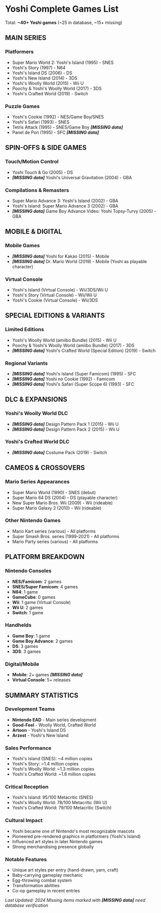 # Yoshi Complete Games List

Total: **~40+ Yoshi games** (~25 in database, ~15+ missing)

## MAIN SERIES

### Platformers
- Super Mario World 2: Yoshi's Island (1995) - SNES
- Yoshi's Story (1997) - N64
- Yoshi's Island DS (2006) - DS
- Yoshi's New Island (2014) - 3DS
- Yoshi's Woolly World (2015) - Wii U
- Poochy & Yoshi's Woolly World (2017) - 3DS
- Yoshi's Crafted World (2019) - Switch

### Puzzle Games
- Yoshi's Cookie (1992) - NES/Game Boy/SNES
- Yoshi's Safari (1993) - SNES
- Tetris Attack (1995) - SNES/Game Boy ***[MISSING data]***
- Panel de Pon (1995) - SFC ***[MISSING data]***

## SPIN-OFFS & SIDE GAMES

### Touch/Motion Control
- Yoshi Touch & Go (2005) - DS
- ***[MISSING data]*** Yoshi's Universal Gravitation (2004) - GBA

### Compilations & Remasters
- Super Mario Advance 3: Yoshi's Island (2002) - GBA
- Yoshi's Island: Super Mario Advance 3 (2002) - GBA
- ***[MISSING data]*** Game Boy Advance Video: Yoshi Topsy-Turvy (2005) - GBA

## MOBILE & DIGITAL

### Mobile Games
- ***[MISSING data]*** Yoshi for Kakao (2015) - Mobile
- ***[MISSING data]*** Dr. Mario World (2019) - Mobile (Yoshi as playable character)

### Virtual Console
- Yoshi's Island (Virtual Console) - Wii/3DS/Wii U
- Yoshi's Story (Virtual Console) - Wii/Wii U
- Yoshi's Cookie (Virtual Console) - Wii/3DS

## SPECIAL EDITIONS & VARIANTS

### Limited Editions
- Yoshi's Woolly World (amiibo Bundle) (2015) - Wii U
- Poochy & Yoshi's Woolly World (amiibo Bundle) (2017) - 3DS
- ***[MISSING data]*** Yoshi's Crafted World (Special Edition) (2019) - Switch

### Regional Variants
- ***[MISSING data]*** Yoshi's Island (Super Famicom) (1995) - SFC
- ***[MISSING data]*** Yoshi no Cookie (1992) - Famicom
- ***[MISSING data]*** Yoshi's Safari (Super Scope 6) (1993) - SFC

## DLC & EXPANSIONS

### Yoshi's Woolly World DLC
- ***[MISSING data]*** Design Pattern Pack 1 (2015) - Wii U
- ***[MISSING data]*** Design Pattern Pack 2 (2015) - Wii U

### Yoshi's Crafted World DLC
- ***[MISSING data]*** Costume Pack (2019) - Switch

## CAMEOS & CROSSOVERS

### Mario Series Appearances
- Super Mario World (1990) - SNES (debut)
- Super Mario 64 DS (2004) - DS (playable character)
- New Super Mario Bros. Wii (2009) - Wii (rideable)
- Super Mario Galaxy 2 (2010) - Wii (rideable)

### Other Nintendo Games
- Mario Kart series (various) - All platforms
- Super Smash Bros. series (1999-2021) - All platforms
- Mario Party series (various) - All platforms

## PLATFORM BREAKDOWN

### Nintendo Consoles
- **NES/Famicom**: 2 games
- **SNES/Super Famicom**: 4 games
- **N64**: 1 game
- **GameCube**: 0 games
- **Wii**: 1 game (Virtual Console)
- **Wii U**: 2 games
- **Switch**: 1 game

### Handhelds
- **Game Boy**: 1 game
- **Game Boy Advance**: 2 games
- **DS**: 3 games
- **3DS**: 3 games

### Digital/Mobile
- **Mobile**: 2+ games ***[MISSING data]***
- **Virtual Console**: 5+ releases

## SUMMARY STATISTICS

### Development Teams
- **Nintendo EAD** - Main series development
- **Good-Feel** - Woolly World, Crafted World
- **Artoon** - Yoshi's Island DS
- **Arzest** - Yoshi's New Island

### Sales Performance
- Yoshi's Island (SNES): ~4 million copies
- Yoshi's Story: ~1.4 million copies
- Yoshi's Woolly World: ~1.3 million copies
- Yoshi's Crafted World: ~1.6 million copies

### Critical Reception
- Yoshi's Island: 95/100 Metacritic (SNES)
- Yoshi's Woolly World: 78/100 Metacritic (Wii U)
- Yoshi's Crafted World: 79/100 Metacritic (Switch)

### Cultural Impact
- Yoshi became one of Nintendo's most recognizable mascots
- Pioneered pre-rendered graphics in platformers (Yoshi's Island)
- Influenced art styles in later Nintendo games
- Strong merchandising presence globally

### Notable Features
- Unique art styles per entry (hand-drawn, yarn, craft)
- Baby-carrying gameplay mechanic
- Egg-throwing combat system
- Transformation abilities
- Co-op gameplay in recent entries

*Last Updated: 2024*
*Missing items marked with ***[MISSING data]*** need database verification*